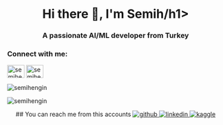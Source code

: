<h1 align="center">Hi there 👋, I'm Semih/h1>
<h3 align="center">A passionate AI/ML developer from Turkey</h3>

<h3 align="left">Connect with me:</h3>
<p align="left">
<a href="https://linkedin.com/in/semihengin" target="blank"><img align="center" src="https://raw.githubusercontent.com/rahuldkjain/github-profile-readme-generator/master/src/images/icons/Social/linked-in-alt.svg" alt="semihengin" height="30" width="40" /></a>
<a href="https://kaggle.com/semihengin" target="blank"><img align="center" src="https://raw.githubusercontent.com/rahuldkjain/github-profile-readme-generator/master/src/images/icons/Social/kaggle.svg" alt="semihengin" height="30" width="40" /></a>
</p>



<p><img align="center" src="https://github-readme-stats.vercel.app/api/top-langs?username=semihengin&show_icons=true&theme=dark&locale=en&layout=compact" alt="semihengin" /></p>

<p><img align="center" src="https://github-readme-streak-stats.herokuapp.com/?user=semihengin&theme=dark" alt="semihengin" /></p>


<div align="center">
## You can reach me from this accounts
<a href="https://github.com/semihengin" target="_blank">
<img src=https://img.shields.io/badge/github-%2324292e.svg?&style=for-the-badge&logo=github&logoColor=white alt=github style="margin-bottom: 5px;" />
</a>
<a href="https://linkedin.com/in/semihengin" target="_blank">
<img src=https://img.shields.io/badge/linkedin-%231E77B5.svg?&style=for-the-badge&logo=linkedin&logoColor=white alt=linkedin style="margin-bottom: 5px;" />
</a>
<a href="https://www.kaggle.com/semihengin" target="_blank">
<img src=https://img.shields.io/badge/kaggle-%2344BAE8.svg?&style=for-the-badge&logo=kaggle&logoColor=white alt=kaggle style="margin-bottom: 5px;" />
</a>  
</div> 

